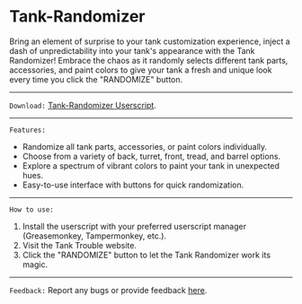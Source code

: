 # Tank-Randomizer
Bring an element of surprise to your tank customization experience, inject a dash of unpredictability into your tank's appearance with the Tank Randomizer! Embrace the chaos as it randomly selects different tank parts, accessories, and paint colors to give your tank a fresh and unique look every time you click the "RANDOMIZE" button.
****
`Download:`
[Tank-Randomizer Userscript](https://greasyfork.org/en/scripts/482239-tank-randomizer).
****
`Features:`
- Randomize all tank parts, accessories, or paint colors individually.
- Choose from a variety of back, turret, front, tread, and barrel options.
- Explore a spectrum of vibrant colors to paint your tank in unexpected hues.
- Easy-to-use interface with buttons for quick randomization.
****
`How to use:`
1. Install the userscript with your preferred userscript manager (Greasemonkey, Tampermonkey, etc.).
2. Visit the Tank Trouble website.
3. Click the "RANDOMIZE" button to let the Tank Randomizer work its magic.
****
`Feedback:`
Report any bugs or provide feedback [here](Forumlinkhere).
